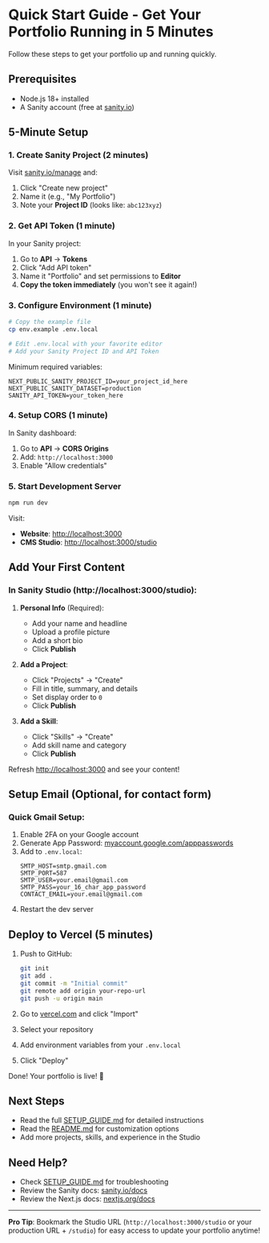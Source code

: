 # Quick Start Guide - Get Your Portfolio Running in 5 Minutes

Follow these steps to get your portfolio up and running quickly.

## Prerequisites
- Node.js 18+ installed
- A Sanity account (free at [sanity.io](https://www.sanity.io))

## 5-Minute Setup

### 1. Create Sanity Project (2 minutes)

Visit [sanity.io/manage](https://sanity.io/manage) and:
1. Click "Create new project"
2. Name it (e.g., "My Portfolio")
3. Note your **Project ID** (looks like: `abc123xyz`)

### 2. Get API Token (1 minute)

In your Sanity project:
1. Go to **API** → **Tokens**
2. Click "Add API token"
3. Name it "Portfolio" and set permissions to **Editor**
4. **Copy the token immediately** (you won't see it again!)

### 3. Configure Environment (1 minute)

```bash
# Copy the example file
cp env.example .env.local

# Edit .env.local with your favorite editor
# Add your Sanity Project ID and API Token
```

Minimum required variables:
```env
NEXT_PUBLIC_SANITY_PROJECT_ID=your_project_id_here
NEXT_PUBLIC_SANITY_DATASET=production
SANITY_API_TOKEN=your_token_here
```

### 4. Setup CORS (1 minute)

In Sanity dashboard:
1. Go to **API** → **CORS Origins**
2. Add: `http://localhost:3000`
3. Enable "Allow credentials"

### 5. Start Development Server

```bash
npm run dev
```

Visit:
- **Website**: [http://localhost:3000](http://localhost:3000)
- **CMS Studio**: [http://localhost:3000/studio](http://localhost:3000/studio)

## Add Your First Content

### In Sanity Studio (http://localhost:3000/studio):

1. **Personal Info** (Required):
   - Add your name and headline
   - Upload a profile picture
   - Add a short bio
   - Click **Publish**

2. **Add a Project**:
   - Click "Projects" → "Create"
   - Fill in title, summary, and details
   - Set display order to `0`
   - Click **Publish**

3. **Add a Skill**:
   - Click "Skills" → "Create"
   - Add skill name and category
   - Click **Publish**

Refresh [http://localhost:3000](http://localhost:3000) and see your content!

## Setup Email (Optional, for contact form)

### Quick Gmail Setup:

1. Enable 2FA on your Google account
2. Generate App Password: [myaccount.google.com/apppasswords](https://myaccount.google.com/apppasswords)
3. Add to `.env.local`:
   ```env
   SMTP_HOST=smtp.gmail.com
   SMTP_PORT=587
   SMTP_USER=your.email@gmail.com
   SMTP_PASS=your_16_char_app_password
   CONTACT_EMAIL=your.email@gmail.com
   ```
4. Restart the dev server

## Deploy to Vercel (5 minutes)

1. Push to GitHub:
   ```bash
   git init
   git add .
   git commit -m "Initial commit"
   git remote add origin your-repo-url
   git push -u origin main
   ```

2. Go to [vercel.com](https://vercel.com) and click "Import"

3. Select your repository

4. Add environment variables from your `.env.local`

5. Click "Deploy"

Done! Your portfolio is live! 🎉

## Next Steps

- Read the full [SETUP_GUIDE.md](./SETUP_GUIDE.md) for detailed instructions
- Read the [README.md](./README.md) for customization options
- Add more projects, skills, and experience in the Studio

## Need Help?

- Check [SETUP_GUIDE.md](./SETUP_GUIDE.md) for troubleshooting
- Review the Sanity docs: [sanity.io/docs](https://www.sanity.io/docs)
- Review the Next.js docs: [nextjs.org/docs](https://nextjs.org/docs)

---

**Pro Tip**: Bookmark the Studio URL (`http://localhost:3000/studio` or your production URL + `/studio`) for easy access to update your portfolio anytime!

